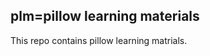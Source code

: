 plm=pillow learning materials
-----------------------------------
This repo contains pillow learning matrials.
